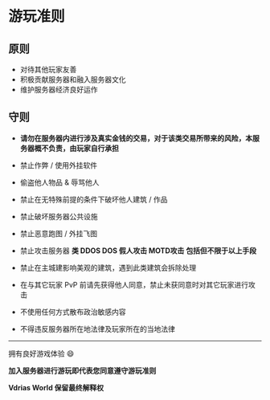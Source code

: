 # 游玩准则

## 原则

- 对待其他玩家友善
- 积极贡献服务器和融入服务器文化
- 维护服务器经济良好运作

## 守则

- **请勿在服务器内进行涉及真实金钱的交易，对于该类交易所带来的风险，本服务器概不负责，由玩家自行承担**

- 禁止作弊 / 使用外挂软件

- 偷盗他人物品 & 辱骂他人

- 禁止在无特殊前提的条件下破坏他人建筑 / 作品

- 禁止破坏服务器公共设施

- 禁止恶意跑图 / 外挂飞图

- 禁止攻击服务器 **类 DDOS DOS 假人攻击 MOTD攻击 包括但不限于以上手段**

- 禁止在主城建影响美观的建筑，遇到此类建筑会拆除处理

- 在与其它玩家 PvP 前请先获得他人同意，禁止未获同意时对其它玩家进行攻击

- 不使用任何方式散布政治敏感内容

- 不得违反服务器所在地法律及玩家所在的当地法律

---

拥有良好游戏体验 :smile:

**加入服务器进行游玩即代表您同意遵守游玩准则**

**Vdrias World 保留最终解释权**